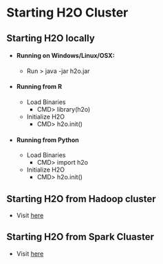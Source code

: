 # Starting H2O Cluster #

## Starting H2O locally ##
 - #### Running on Windows/Linux/OSX: ####
   - Run > java -jar h2o.jar
 - #### Running from R ####
   - Load Binaries
     - CMD> library(h2o)
   - Initialize H2O
     - CMD> h2o.init()     
 - #### Running from Python ####
   - Load Binaries
     - CMD> import h2o
   - Initialize H2O
     - CMD> h2o.init()     

## Starting H2O from Hadoop cluster ##
  - Visit [here](https://github.com/Avkash/mldl/blob/master/orgs/h2o/guide/cluster/h2o_cluster_hadoop.md)
  
## Starting H2O from Spark Cluaster ##
  - Visit [here](https://github.com/Avkash/mldl/blob/master/orgs/h2o/guide/cluster/h2o_cluster_spark.md)
